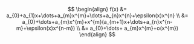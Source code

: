 $$
\begin{align}
f(x) &= a_{0}+a_{1}x+\dots+a_{m}x^{m}+\dots+a_{n}x^{n}+\epsilon(x)x^{n} \\
&= a_{0}+\dots+a_{m}x^{m}+x^{m}(a_{m+1}x+\dots+a_{n}x^{n-m}+\epsilon(x)x^{n-m}) \\
&= a_{0}+\dots+ a_{m}x^{m}+o(x^{m})
\end{align}
$$
